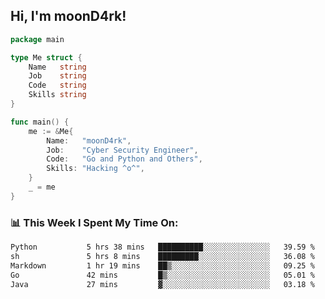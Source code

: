 <h2> Hi, I'm moonD4rk!</h2>

```go
package main

type Me struct {
	Name   string
	Job    string
	Code   string
	Skills string
}

func main() {
	me := &Me{
		Name:   "moonD4rk",
		Job:    "Cyber Security Engineer",
		Code:   "Go and Python and Others",
		Skills: "Hacking ^o^",
	}
	_ = me
}
```

<h3>📊 This Week I Spent My Time On:</h3>
<!-- <img align='right' src="https://github-readme-stats.vercel.app/api?username=moond4rk&show_icons=true&theme=radical", width="300" height="150"> -->

<!--START_SECTION:waka-->

```txt
Python           5 hrs 38 mins   ██████████░░░░░░░░░░░░░░░   39.59 %
sh               5 hrs 8 mins    █████████░░░░░░░░░░░░░░░░   36.08 %
Markdown         1 hr 19 mins    ██▒░░░░░░░░░░░░░░░░░░░░░░   09.25 %
Go               42 mins         █▒░░░░░░░░░░░░░░░░░░░░░░░   05.01 %
Java             27 mins         ▓░░░░░░░░░░░░░░░░░░░░░░░░   03.18 %
```

<!--END_SECTION:waka-->

